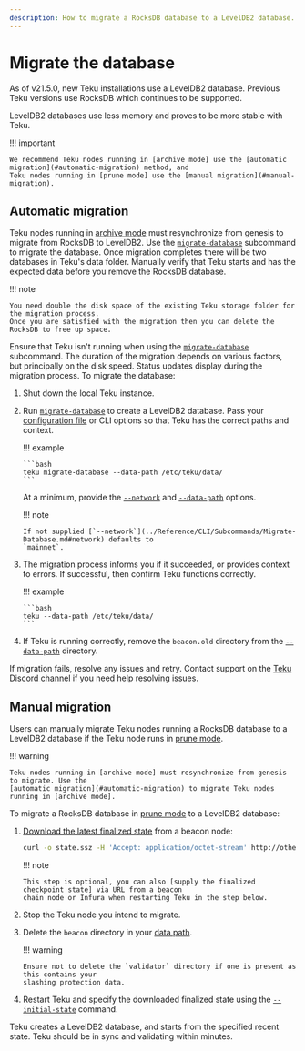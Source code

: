 ```yaml
---
description: How to migrate a RocksDB database to a LevelDB2 database.
---
```


# Migrate the database

As of v21.5.0, new Teku installations use a LevelDB2 database. Previous Teku versions use
RocksDB which continues to be supported.

LevelDB2 databases use less memory and proves to be more stable with Teku.

!!! important

    We recommend Teku nodes running in [archive mode] use the [automatic migration](#automatic-migration) method, and
    Teku nodes running in [prune mode] use the [manual migration](#manual-migration).

## Automatic migration

Teku nodes running in [archive mode] must resynchronize from genesis to migrate from RocksDB to LevelDB2. Use the
[`migrate-database`](../Reference/CLI/Subcommands/Migrate-Database.md) subcommand to migrate the database.
Once migration completes there will be two databases in Teku's data folder. Manually verify that Teku starts
and has the expected data before you remove the RocksDB database.

!!! note

    You need double the disk space of the existing Teku storage folder for the migration process.
    Once you are satisfied with the migration then you can delete the RocksDB to free up space.

Ensure that Teku isn't running when using the [`migrate-database`](../Reference/CLI/Subcommands/Migrate-Database.md)
subcommand. The duration of the migration depends on various factors, but principally on the disk speed. Status updates
display during the migration process. To migrate the database:

1.  Shut down the local Teku instance.

1.  Run [`migrate-database`](../Reference/CLI/Subcommands/Migrate-Database.md) to create a LevelDB2 database.
    Pass your [configuration file](Configure/Use-Configuration-File.md) or CLI options so that Teku has the correct paths
    and context.

    !!! example

        ```bash
        teku migrate-database --data-path /etc/teku/data/
        ```

    At a minimum, provide the [`--network`](../Reference/CLI/Subcommands/Migrate-Database.md#network)
    and [`--data-path`](../Reference/CLI/Subcommands/Migrate-Database.md#network) options.

    !!! note

        If not supplied [`--network`](../Reference/CLI/Subcommands/Migrate-Database.md#network) defaults to
        `mainnet`.

1.  The migration process informs you if it succeeded, or provides context to errors. If
    successful, then confirm Teku functions correctly.

    !!! example

        ```bash
        teku --data-path /etc/teku/data/
        ```

1.  If Teku is running correctly, remove the `beacon.old` directory from the
    [`--data-path`](../Reference/CLI/Subcommands/Migrate-Database.md#network) directory.

If migration fails, resolve any issues and retry. Contact support on the [Teku Discord channel] if you need help
resolving issues.

## Manual migration

Users can manually migrate Teku nodes running a RocksDB database to a LevelDB2 database if the Teku node
runs in [prune mode].

!!! warning

    Teku nodes running in [archive mode] must resynchronize from genesis to migrate. Use the
    [automatic migration](#automatic-migration) to migrate Teku nodes running in [archive mode].

To migrate a RocksDB database in [prune mode] to a LevelDB2 database:

1.  [Download the latest finalized state] from a beacon node:

    ```bash
    curl -o state.ssz -H 'Accept: application/octet-stream' http://other-node:5051/eth/v2/debug/beacon/states/finalized
    ```

    !!! note

        This step is optional, you can also [supply the finalized checkpoint state] via URL from a beacon
        chain node or Infura when restarting Teku in the step below.

1.  Stop the Teku node you intend to migrate.

1.  Delete the `beacon` directory in your
    [data path](../Reference/CLI/CLI-Syntax.md#data-base-path-data-path).

    !!! warning

        Ensure not to delete the `validator` directory if one is present as this contains your
        slashing protection data.

1.  Restart Teku and specify the downloaded finalized state using the
    [`--initial-state`](../Reference/CLI/CLI-Syntax.md#initial-state) command.

Teku creates a LevelDB2 database, and starts from the specified recent state. Teku should be in
sync and validating within minutes.

<!-- links -->

[download the latest finalized state]: https://consensys.github.io/teku/#operation/getEthV1DebugBeaconStatesWithState_id
[prune mode]: ../Reference/CLI/CLI-Syntax.md#data-storage-mode
[archive mode]: ../Reference/CLI/CLI-Syntax.md#data-storage-mode
[supply the finalized checkpoint state]: Get-Started/Checkpoint-Start.md
[teku discord channel]: https://discord.gg/9mCVSY6

